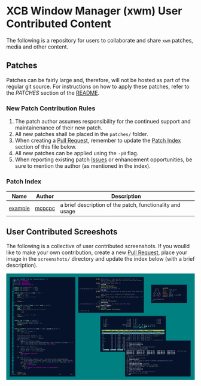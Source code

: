 # XCB Window Manager (xwm) User Contributed Content

The following is a repository for users to collaborate and share `xwm` patches, media and other content. 

## Patches

Patches can be fairly large and, therefore, will not be hosted as part of the regular git source.  For instructions on how to apply these patches, refer to the *PATCHES* section of the [README](https://raw.githubusercontent.com/mcpcpc/xwm/main/README).

### New Patch Contribution Rules

1.   The patch author assumes responsibility for the continued support and maintainenance of their new patch.
2.   All new patches shall be placed in the `patches/` folder. 
3.   When creating a [Pull Request](https://github.com/mcpcpc/xwm-patches/pulls), remember to update the [Patch Index](#patch-index) section of this file below.
4.   All new patches can be applied using the `-p0` flag.
5.   When reporting existing patch [Issues](https://github.com/mcpcpc/xwm-patches/issues) or enhancement opportunities, be sure to mention the author (as mentioned in the index).

### Patch Index

| Name | Author | Description |
|-|-|-|
| [example](patches/example.patch) | [mcpcpc](https://github.com/mcpcpc) | a brief description of the patch, functionality and usage |

## User Contributed Screeshots

The following is a collective of user contributed screenshots.  If you woulld like to make your own contribution, create a new [Pull Request](https://github.com/mcpcpc/xwm-patches/pulls), place your image in the `screenshots/` directory and update the index below (with a brief description).

![mcpcpc-1.png](screenshots/mcpcpc-1.png "I am not a `ricer`, but this was my very first screenshot taken using `xwm`")
